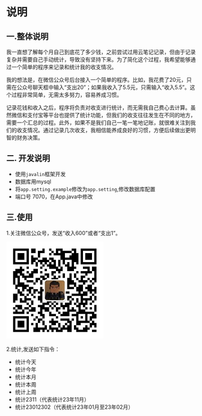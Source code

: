 # 说明
## 一.整体说明

我一直想了解每个月自己到底花了多少钱，之前尝试过用云笔记记录，但由于记录复杂并需要自己手动统计，导致没有坚持下来。为了简化这个过程，我希望能够通过一个简单的程序来记录和统计我的收支情况。

我的想法是，在微信公众号后台接入一个简单的程序。比如，我花费了20元，只需在公众号聊天框中输入“支出20”；如果我收入了5.5元，只需输入“收入5.5”。这个过程非常简单，无需太多努力，容易养成习惯。

记录花钱和收入之后，程序将负责对收支进行统计，而无需我自己费心去计算。虽然微信和支付宝等平台也提供了统计功能，但我们的收支往往发生在不同的地方，需要一个汇总的过程。此外，如果不是我们自己一笔一笔地记账，就很难关注到我们的收支情况。通过记录几次收支，我相信能养成良好的习惯，方便后续做出更明智的财务决策。

## 二. 开发说明

- 使用`javalin`框架开发
- 数据库用mysql
- 将`app.setting.example`修改为`app.setting`,修改数据库配置
- 端口号 7070，在App.java中修改

## 三.使用

1.关注微信公众号，发送“收入600”或者“支出1”。

![公众号二维码](images/qrcode.jpg)

2.统计,发送如下指令：
- 统计今天
- 统计今年
- 统计本月
- 统计本周
- 统计上周
- 统计2311（代表统计23年11月）
- 统计23012302（代表统计23年01月至23年02月）